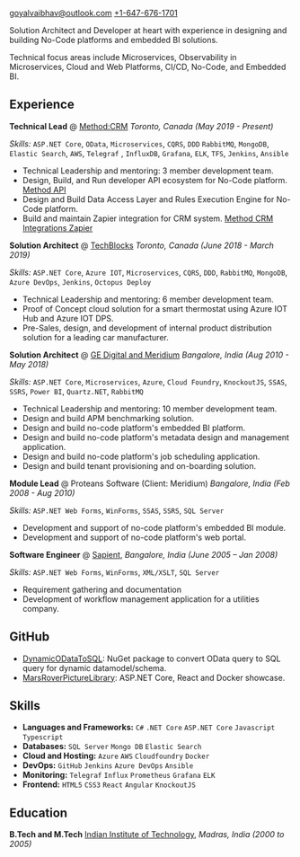 
[goyalvaibhav@outlook.com](mailto:goyalvaibhav@outlook.com)  [+1-647-676-1701](tel:+1-647-676-1701)

Solution Architect and Developer at heart with experience in designing and building No-Code platforms and embedded BI solutions.

Technical focus areas include Microservices, Observability in Microservices, Cloud and Web Platforms, CI/CD, No-Code, and Embedded BI.

## Experience

**Technical Lead** @ [Method:CRM]() _Toronto, Canada (May 2019 - Present)_

_Skills:_ `ASP.NET Core`, `OData`, `Microservices`, `CQRS`, `DDD` `RabbitMQ`, `MongoDB`, `Elastic Search`, `AWS`, `Telegraf`
, `InfluxDB`, `Grafana`, `ELK`, `TFS`, `Jenkins`, `Ansible`

- Technical Leadership and mentoring:  3 member development team.
- Design, Build, and Run developer API ecosystem for No-Code platform. [Method API](https://developer.method.me/)
- Design and Build Data Access Layer and Rules Execution Engine for No-Code platform.
- Build and maintain Zapier integration for CRM system. [Method CRM Integrations Zapier](https://zapier.com/apps/method-crm/integrations)

**Solution Architect** @ [TechBlocks](https://tblocks.com/) _Toronto, Canada (June 2018 - March 2019)_

_Skills:_ `ASP.NET Core`, `Azure IOT`, `Microservices`, `CQRS`, `DDD`, `RabbitMQ`, `MongoDB`, `Azure DevOps`, `Jenkins`, `Octopus Deploy`

- Technical Leadership and mentoring:  6 member development team.
- Proof of Concept cloud solution for a smart thermostat using Azure IOT Hub and Azure IOT DPS.
- Pre-Sales, design, and development of internal product distribution solution for a leading car manufacturer.
  

**Solution Architect** @ [GE Digital and Meridium](https://www.ge.com/digital/applications/asset-performance-management) _Bangalore, India (Aug 2010 - May 2018)_

_Skills:_ `ASP.NET Core`, `Microservices`, `Azure`, `Cloud Foundry`, `KnockoutJS`, `SSAS`, `SSRS`, `Power BI`, `Quartz.NET`, `RabbitMQ`

- Technical Leadership and mentoring: 10 member development team.
- Design and build APM benchmarking solution.
- Design and build no-code platform's embedded BI platform.
- Design and build no-code platform's metadata design and management application.
- Design and build no-code platform's job scheduling application.
- Design and build tenant provisioning and on-boarding solution.

**Module Lead** @ Proteans Software (Client: Meridium) _Bangalore, India (Feb 2008 - Aug 2010)_

_Skills:_ `ASP.NET Web Forms`, `WinForms`, `SSAS`, `SSRS`, `SQL Server`

- Development and support of no-code platform's embedded BI module. 
- Development and support of no-code platform's web portal. 


**Software Engineer** @ [Sapient](https://www.publicissapient.com/), _Bangalore, India (June 2005 – Jan 2008)_

_Skills:_ `ASP.NET Web Forms`, `WinForms`, `XML/XSLT`, `SQL Server`

- Requirement gathering and documentation
- Development of workflow management application for a utilities company.

## GitHub

- [DynamicODataToSQL](https://github.com/DynamicODataToSQL/DynamicODataToSQL): NuGet package to convert OData query to SQL query for dynamic datamodel/schema.
- [MarsRoverPictureLibrary](https://github.com/vaibhav-goyal/MarsRoverPictureLibrary): ASP.NET Core, React and Docker showcase.

## Skills

- **Languages and Frameworks:** `C#` `.NET Core` `ASP.NET Core` `Javascript` `Typescript`
- **Databases:** `SQL Server` `Mongo DB` `Elastic Search`
- **Cloud and Hosting:** `Azure` `AWS` `Cloudfoundry` `Docker`
- **DevOps:** `GitHub` `Jenkins` `Azure DevOps` `Ansible`
- **Monitoring:** `Telegraf` `Influx` `Prometheus` `Grafana` `ELK`
- **Frontend:** `HTML5` `CSS3` `React` `Angular` `KnockoutJS`

## Education

**B.Tech and M.Tech** [Indian Institute of Technology](https://www.iitm.ac.in/), _Madras, India (2000 to 2005)_
